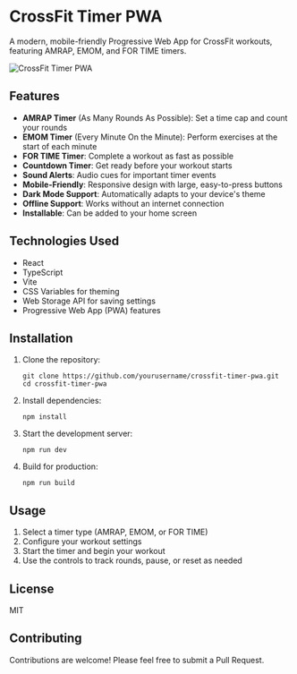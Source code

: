 # CrossFit Timer PWA

A modern, mobile-friendly Progressive Web App for CrossFit workouts, featuring AMRAP, EMOM, and FOR TIME timers.

![CrossFit Timer PWA](screenshot.png)

## Features

- **AMRAP Timer** (As Many Rounds As Possible): Set a time cap and count your rounds
- **EMOM Timer** (Every Minute On the Minute): Perform exercises at the start of each minute
- **FOR TIME Timer**: Complete a workout as fast as possible
- **Countdown Timer**: Get ready before your workout starts
- **Sound Alerts**: Audio cues for important timer events
- **Mobile-Friendly**: Responsive design with large, easy-to-press buttons
- **Dark Mode Support**: Automatically adapts to your device's theme
- **Offline Support**: Works without an internet connection
- **Installable**: Can be added to your home screen

## Technologies Used

- React
- TypeScript
- Vite
- CSS Variables for theming
- Web Storage API for saving settings
- Progressive Web App (PWA) features

## Installation

1. Clone the repository:
   ```
   git clone https://github.com/yourusername/crossfit-timer-pwa.git
   cd crossfit-timer-pwa
   ```

2. Install dependencies:
   ```
   npm install
   ```

3. Start the development server:
   ```
   npm run dev
   ```

4. Build for production:
   ```
   npm run build
   ```

## Usage

1. Select a timer type (AMRAP, EMOM, or FOR TIME)
2. Configure your workout settings
3. Start the timer and begin your workout
4. Use the controls to track rounds, pause, or reset as needed

## License

MIT

## Contributing

Contributions are welcome! Please feel free to submit a Pull Request. 